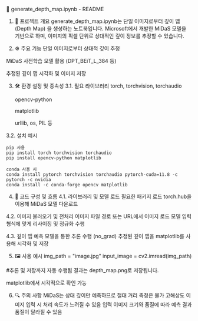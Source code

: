 📘 generate_depth_map.ipynb - README
1. 📌 프로젝트 개요
generate_depth_map.ipynb는 단일 이미지로부터 깊이 맵(Depth Map) 을 생성하는 노트북입니다. Microsoft에서 개발한 MiDaS 모델을 기반으로 하며, 이미지의 픽셀 단위로 상대적인 깊이 정보를 추정할 수 있습니다.

2. ⚙️ 주요 기능
단일 이미지로부터 상대적 깊이 추정

MiDaS 사전학습 모델 활용 (DPT_BEiT_L_384 등)

추정된 깊이 맵 시각화 및 이미지 저장

3. 🛠️ 환경 설정 및 종속성
  3.1. 필요 라이브러리
    torch, torchvision, torchaudio
  
    opencv-python
  
    matplotlib
    
    urllib, os, PIL 등

  3.2. 설치 예시
  
    pip 사용 
    pip install torch torchvision torchaudio
    pip install opencv-python matplotlib
    
    conda 사용 시
    conda install pytorch torchvision torchaudio pytorch-cuda=11.8 -c pytorch -c nvidia
    conda install -c conda-forge opencv matplotlib

4. 📂 코드 구성 및 흐름
  4.1. 라이브러리 및 모델 로드
    필요한 패키지 로드
    torch.hub을 이용해 MiDaS 모델 다운로드

  4.2. 이미지 불러오기 및 전처리
    이미지 파일 경로 또는 URL에서 이미지 로드
    모델 입력 형식에 맞게 리사이징 및 정규화 수행

  4.3. 깊이 맵 예측
    모델을 통한 추론 수행 (no_grad)
    추정된 깊이 맵을 matplotlib를 사용해 시각화 및 저장

5. 🖼️ 사용 예시 
  img_path = "image.jpg"
  input_image = cv2.imread(img_path)

  #추론 및 저장까지 자동 수행됨
  결과는 depth_map.png로 저장됩니다.

  matplotlib에서 시각적으로 확인 가능

6. 🔍 주의 사항
  MiDaS는 상대 깊이만 예측하므로 절대 거리 측정은 불가
  고해상도 이미지 입력 시 처리 속도가 느려질 수 있음
  입력 이미지 크기와 품질에 따라 예측 결과 품질이 달라질 수 있음

